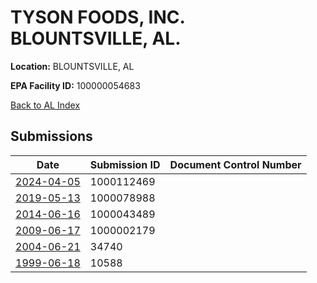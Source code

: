 # TYSON FOODS, INC. BLOUNTSVILLE, AL.

**Location:** BLOUNTSVILLE, AL

**EPA Facility ID:** 100000054683

[Back to AL Index](../../index.md)

## Submissions

| Date | Submission ID | Document Control Number |
|------|--------------|-------------------------|
| [2024-04-05](submissions/1000112469.md) | 1000112469 |  |
| [2019-05-13](submissions/1000078988.md) | 1000078988 |  |
| [2014-06-16](submissions/1000043489.md) | 1000043489 |  |
| [2009-06-17](submissions/1000002179.md) | 1000002179 |  |
| [2004-06-21](submissions/34740.md) | 34740 |  |
| [1999-06-18](submissions/10588.md) | 10588 |  |
